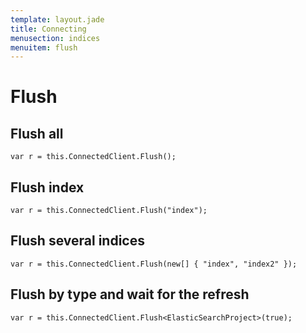```yaml
---
template: layout.jade
title: Connecting
menusection: indices
menuitem: flush
---
```



# Flush

## Flush all

	var r = this.ConnectedClient.Flush();


## Flush index

	var r = this.ConnectedClient.Flush("index");


## Flush several indices

	var r = this.ConnectedClient.Flush(new[] { "index", "index2" });


## Flush by type and wait for the refresh

	var r = this.ConnectedClient.Flush<ElasticSearchProject>(true);


